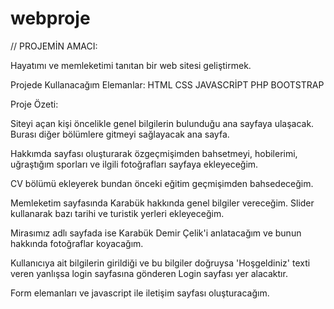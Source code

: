 # webproje

// PROJEMİN AMACI:

Hayatımı ve memleketimi tanıtan bir web sitesi geliştirmek.

Projede Kullanacağım Elemanlar:
HTML
CSS
JAVASCRİPT
PHP
BOOTSTRAP

Proje Özeti:

Siteyi açan kişi öncelikle genel bilgilerin bulunduğu ana sayfaya ulaşacak. Burası diğer bölümlere gitmeyi sağlayacak ana sayfa.

Hakkımda sayfası oluşturarak özgeçmişimden bahsetmeyi, hobilerimi, uğraştığım sporları ve ilgili fotoğrafları sayfaya ekleyeceğim.

CV bölümü ekleyerek bundan önceki eğitim geçmişimden bahsedeceğim.

Memleketim sayfasında Karabük hakkında genel bilgiler vereceğim. Slider kullanarak bazı tarihi ve turistik yerleri ekleyeceğim.

Mirasımız adlı sayfada ise Karabük Demir Çelik'i anlatacağım ve bunun hakkında fotoğraflar koyacağım.

Kullanıcıya ait bilgilerin girildiği ve bu bilgiler doğruysa 'Hoşgeldiniz' texti veren yanlışsa login sayfasına gönderen Login sayfası yer alacaktır.

Form elemanları ve javascript ile iletişim sayfası oluşturacağım.
